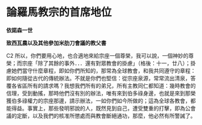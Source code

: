 # 論羅馬教宗的首席地位


**依諾森一世**

**致西瓦農以及其他參加米肋刀會議的教父書**





C2 
所以，你們要用心地，也合適地來給宗座一個尊榮，我可以說，一個神妙的尊榮；而宗座「除了其餘的事外．．．還有對眾教會的掛慮」（格後：十一，廿八）；掛
慮她們當守什麼章程，即如你們所知的，那常為全球教會，和我共同遵守的章程：即如何隨從古代的傳統辦法。不就是你們也堅信：從宗座泉源，常常流出清泉，答
覆各省區所有的請求嗎？我想我們所有的弟兄，所有主教同仁都知道：幾時教會的信理，受到動搖，那時他們沒有別的辦法，唯有來到伯多祿身邊，也就是來到那榮
獲伯多祿權力的宗座那邊，請示辦法，一如你們如今所做的；這為全球各教會，都能得益。事實上，那些發明邪說的人，既然見到自己，遭受雙重的打擊，即為公會
議的定斷，以及我們的核准所懲處而與教會斷絕通功，那麼，他必然有所警誡了。

